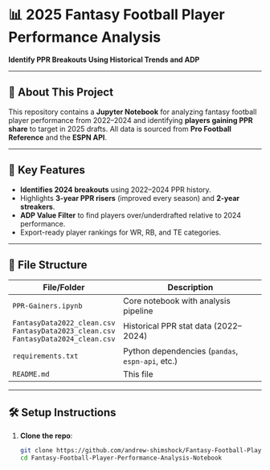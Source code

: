 # 📊 2025 Fantasy Football Player Performance Analysis  
**Identify PPR Breakouts Using Historical Trends and ADP**  

---

## 🧩 About This Project  
This repository contains a **Jupyter Notebook** for analyzing fantasy football player performance from 2022–2024 and identifying **players gaining PPR share** to target in 2025 drafts. All data is sourced from **Pro Football Reference** and the **ESPN API**.  

---

## 🚀 Key Features  
- **Identifies 2024 breakouts** using 2022–2024 PPR history.  
- Highlights **3-year PPR risers** (improved every season) and **2-year streakers**.  
- **ADP Value Filter** to find players over/underdrafted relative to 2024 performance.  
- Export-ready player rankings for WR, RB, and TE categories.  

---

## 🧭 File Structure  

| File/Folder | Description |  
|--------------|-------------|  
| `PPR-Gainers.ipynb` | Core notebook with analysis pipeline |  
| `FantasyData2022_clean.csv`<br>`FantasyData2023_clean.csv`<br>`FantasyData2024_clean.csv` | Historical PPR stat data (2022–2024) |  
| `requirements.txt` | Python dependencies (`pandas`, `espn-api`, etc.) |  
| `README.md` | This file |  

---

## 🛠️ Setup Instructions  

1. **Clone the repo**:  
   ```bash
   git clone https://github.com/andrew-shimshock/Fantasy-Football-Player-Performance-Analysis-Notebook.git
   cd Fantasy-Football-Player-Performance-Analysis-Notebook
